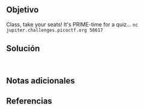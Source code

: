 ## Objetivo
Class, take your seats! It's PRIME-time for a quiz... `nc jupiter.challenges.picoctf.org 58617`
## Solución

```


```
## Notas adicionales
## Referencias